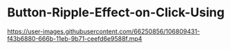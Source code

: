 # Button-Ripple-Effect-on-Click-Using

https://user-images.githubusercontent.com/66250856/106809431-f43b6880-666b-11eb-9b71-ceefd6e9588f.mp4
